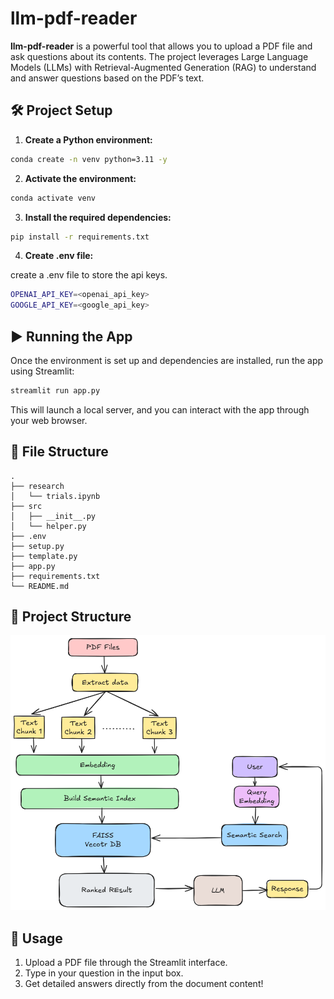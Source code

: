 # llm-pdf-reader

**llm-pdf-reader** is a powerful tool that allows you to upload a PDF file and ask questions about its contents. The project leverages Large Language Models (LLMs) with Retrieval-Augmented Generation (RAG) to understand and answer questions based on the PDF’s text.


## 🛠️ Project Setup

1. **Create a Python environment:**

```bash
conda create -n venv python=3.11 -y
```

2. **Activate the environment:**

```bash
conda activate venv
```

3. **Install the required dependencies:**

```bash
pip install -r requirements.txt
```

4. **Create .env file:**

create a .env file to store the api keys.

```bash
OPENAI_API_KEY=<openai_api_key>
GOOGLE_API_KEY=<google_api_key>
```

## ▶️ Running the App

Once the environment is set up and dependencies are installed, run the app using Streamlit:

```bash
streamlit run app.py
```

This will launch a local server, and you can interact with the app through your web browser.

## 📂 File Structure

```
.
├── research
│   └── trials.ipynb
├── src
│   ├── __init__.py
│   └── helper.py
├── .env
├── setup.py
├── template.py
├── app.py              
├── requirements.txt      
└── README.md            
```
## 📂 Project Structure

![Project Structure](pdf-reader-project-structure.png)


## 📝 Usage

1. Upload a PDF file through the Streamlit interface.
2. Type in your question in the input box.
3. Get detailed answers directly from the document content!
